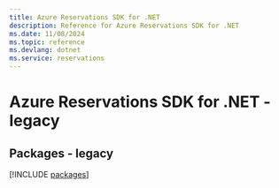 ```yaml
---
title: Azure Reservations SDK for .NET
description: Reference for Azure Reservations SDK for .NET
ms.date: 11/08/2024
ms.topic: reference
ms.devlang: dotnet
ms.service: reservations
---
```

# Azure Reservations SDK for .NET - legacy
## Packages - legacy
[!INCLUDE [packages](reservations-index.md)]